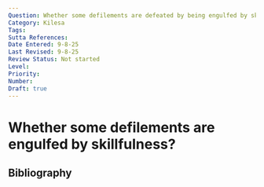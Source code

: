 ```yaml
---
Question: Whether some defilements are defeated by being engulfed by skillfulness?
Category: Kilesa
Tags: 
Sutta References: 
Date Entered: 9-8-25
Last Revised: 9-8-25
Review Status: Not started
Level: 
Priority: 
Number: 
Draft: true
---
```


# Whether some defilements are engulfed by skillfulness?

## Bibliography

<!-- 

Notes:

As in, are some defilements ended, not through deliberate attention, but simply through one developing on the path and said defilement being "engulfed" as it were or just consumed by one's broad skillfulness, again, not through being directly combatted.

-->